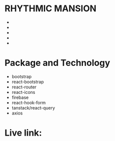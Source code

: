 # RHYTHMIC MANSION

-
-
-
-
-

# Package and Technology
* bootstrap
* react-bootstrap
* react-router
* react-icons
* firebase
* react-hook-form
* tanstack/react-query
* axios

# Live link:
